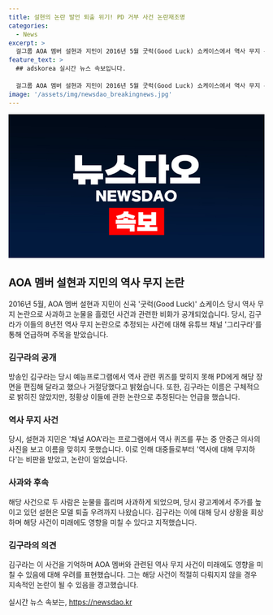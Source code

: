 ```yaml
---
title: 설현의 논란 발언 퇴출 위기! PD 거부 사건 논란재조명
categories:
  - News
excerpt: >
  걸그룹 AOA 멤버 설현과 지민이 2016년 5월 굿럭(Good Luck) 쇼케이스에서 역사 무지 논란으로 눈물을 흘리며 사과했다. 이에 대한 연옥 푸는 김구라의 공개적 비판이 주목을 받고 있다. 그의 주장에 의하면, 두 멤버들은 역사 관련 퀴즈를 풀 때 중요 인물의 이름을 알아보지 못하고 오해한 적이 있었던 것으로 밝혀졌다. 논란으로 모델 퇴출 우려까지 나오는 상황에서, 멤버들은 무지를 인정하며 사과했으나, 이에 대한 김구라의 비판은 여전히 이어지고 있다.
feature_text: >
  ## adskorea 실시간 뉴스 속보입니다.

  걸그룹 AOA 멤버 설현과 지민이 2016년 5월 굿럭(Good Luck) 쇼케이스에서 역사 무지 논란으로 눈물을 흘리며 사과했다. 이에 대한 연옥 푸는 김구라의 공개적 비판이 주목을 받고 있다. 그의 주장에 의하면, 두 멤버들은 역사 관련 퀴즈를 풀 때 중요 인물의 이름을 알아보지 못하고 오해한 적이 있었던 것으로 밝혀졌다. 논란으로 모델 퇴출 우려까지 나오는 상황에서, 멤버들은 무지를 인정하며 사과했으나, 이에 대한 김구라의 비판은 여전히 이어지고 있다.
image: '/assets/img/newsdao_breakingnews.jpg'
---
```


<p><img src="/assets/img/newsdao_breakingnews.jpg" alt="adskorea 속보" /></p>

<h2 data-ke-size="size26">AOA 멤버 설현과 지민의 역사 무지 논란</h2>

<p data-ke-size="size16">2016년 5월, AOA 멤버 설현과 지민이 신곡 '굿럭(Good Luck)' 쇼케이스 당시 역사 무지 논란으로 사과하고 눈물을 흘렸던 사건과 관련한 비화가 공개되었습니다. 당시, 김구라가 이들의 8년전 역사 무지 논란으로 추정되는 사건에 대해 유튜브 채널 '그리구라'를 통해 언급하며 주목을 받았습니다.</p>

<h3>김구라의 공개</h3>

<p data-ke-size="size16">방송인 김구라는 당시 예능프로그램에서 역사 관련 퀴즈를 맞히지 못해 PD에게 해당 장면을 편집해 달라고 했으나 거절당했다고 밝혔습니다. 또한, 김구라는 이름은 구체적으로 밝히진 않았지만, 정황상 이들에 관한 논란으로 추정된다는 언급을 했습니다.</p>

<h3>역사 무지 사건</h3>

<p data-ke-size="size16">당시, 설현과 지민은 '채널 AOA'라는 프로그램에서 역사 퀴즈를 푸는 중 안중근 의사의 사진을 보고 이름을 맞히지 못했습니다. 이로 인해 대중들로부터 '역사에 대해 무지하다'는 비판을 받았고, 논란이 일었습니다.</p>

<h3>사과와 후속</h3>

<p data-ke-size="size16">해당 사건으로 두 사람은 눈물을 흘리며 사과하게 되었으며, 당시 광고계에서 주가를 높이고 있던 설현은 모델 퇴출 우려까지 나왔습니다. 김구라는 이에 대해 당시 상황을 회상하며 해당 사건이 미래에도 영향을 미칠 수 있다고 지적했습니다.</p>

<h3>김구라의 의견</h3>

<p data-ke-size="size16">김구라는 이 사건을 기억하며 AOA 멤버와 관련된 역사 무지 사건이 미래에도 영향을 미칠 수 있음에 대해 우려를 표현했습니다. 그는 해당 사건이 적절히 다뤄지지 않을 경우 지속적인 논란이 될 수 있음을 경고했습니다.</p>
실시간 뉴스 속보는, <a href="https://newsdao.kr" rel="dofollow">https://newsdao.kr</a>


